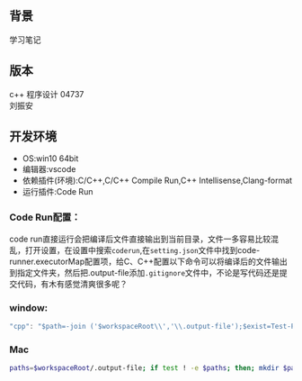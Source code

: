 ## 背景
学习笔记

## 版本
c++ 程序设计 04737  
刘振安

## 开发环境
- OS:win10 64bit
- 编辑器:vscode
- 依赖插件(环境):C/C++,C/C++ Compile Run,C++ Intellisense,Clang-format
- 运行插件:Code Run
### Code Run配置：
  code run直接运行会把编译后文件直接输出到当前目录，文件一多容易比较混乱，打开设置，在设置中搜索`coderun`,在`setting.json`文件中找到code-runner.executorMap配置项，给C、C++配置以下命令可以将编译后的文件输出到指定文件夹，然后把.output-file添加`.gitignore`文件中，不论是写代码还是提交代码，有木有感觉清爽很多呢？
### window:
```c++
"cpp": "$path=-join ('$workspaceRoot\\','\\.output-file');$exist=Test-Path $path;if ($exist -eq $False) {mkdir $path};$outpath=-join ($path,'/$fileNameWithoutExt');cd $dir; g++ -std=c++11 $fileName -o $outpath;mv -Force $fileName $path;cd $workspaceRoot; if ($?){./.output-file/$fileNameWithoutExt};",
```

### Mac
```sh
paths=$workspaceRoot/.output-file; if test ! -e $paths; then; mkdir $paths; fi; cd $dir && gcc $fileName -o $paths/$fileNameWithoutExt && mv $dir/$fileName $paths && $paths/$fileNameWithoutExt
```
